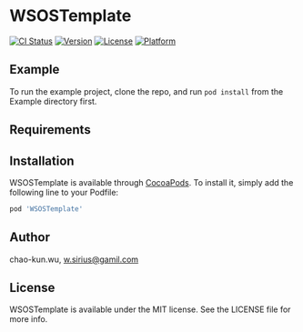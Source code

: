 # WSOSTemplate

[![CI Status](https://img.shields.io/travis/chao-kun.wu/WSOSTemplate.svg?style=flat)](https://travis-ci.org/chao-kun.wu/WSOSTemplate)
[![Version](https://img.shields.io/cocoapods/v/WSOSTemplate.svg?style=flat)](https://cocoapods.org/pods/WSOSTemplate)
[![License](https://img.shields.io/cocoapods/l/WSOSTemplate.svg?style=flat)](https://cocoapods.org/pods/WSOSTemplate)
[![Platform](https://img.shields.io/cocoapods/p/WSOSTemplate.svg?style=flat)](https://cocoapods.org/pods/WSOSTemplate)

## Example

To run the example project, clone the repo, and run `pod install` from the Example directory first.

## Requirements

## Installation

WSOSTemplate is available through [CocoaPods](https://cocoapods.org). To install
it, simply add the following line to your Podfile:

```ruby
pod 'WSOSTemplate'
```

## Author

chao-kun.wu, w.sirius@gamil.com

## License

WSOSTemplate is available under the MIT license. See the LICENSE file for more info.
